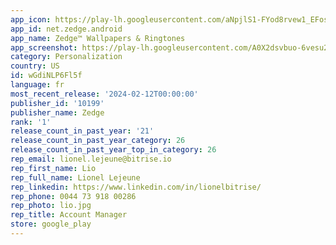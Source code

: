 ```yaml
---
app_icon: https://play-lh.googleusercontent.com/aNpjlS1-FYod8rvew1_EFosRm5fFK4d8-g-JFt7d9pimPAyQus1com9u8aGmLGfrRA
app_id: net.zedge.android
app_name: Zedge™ Wallpapers & Ringtones
app_screenshot: https://play-lh.googleusercontent.com/A0X2dsvbuo-6vesu2AgLL0l5Sqsgbeh2n0Q9MbZ5nB4gKgW9noDLSfU1Ag93IGTxn4o
category: Personalization
country: US
id: wGdiNLP6Fl5f
language: fr
most_recent_release: '2024-02-12T00:00:00'
publisher_id: '10199'
publisher_name: Zedge
rank: '1'
release_count_in_past_year: '21'
release_count_in_past_year_category: 26
release_count_in_past_year_top_in_category: 26
rep_email: lionel.lejeune@bitrise.io
rep_first_name: Lio
rep_full_name: Lionel Lejeune
rep_linkedin: https://www.linkedin.com/in/lionelbitrise/
rep_phone: 0044 73 918 00286
rep_photo: lio.jpg
rep_title: Account Manager
store: google_play
---
```

